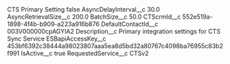<?xml version="1.0" encoding="UTF-8"?>
<CustomMetadata xmlns="http://soap.sforce.com/2006/04/metadata" xmlns:xsi="http://www.w3.org/2001/XMLSchema-instance" xmlns:xsd="http://www.w3.org/2001/XMLSchema">
    <label>CTS Primary Setting</label>
    <protected>false</protected>
    <values>
        <field>AsyncDelayInterval__c</field>
        <value xsi:type="xsd:double">30.0</value>
    </values>
    <values>
        <field>AsyncRetrievalSize__c</field>
        <value xsi:type="xsd:double">200.0</value>
    </values>
    <values>
        <field>BatchSize__c</field>
        <value xsi:type="xsd:double">50.0</value>
    </values>
    <values>
        <field>CTScrmId__c</field>
        <value xsi:type="xsd:string">552e519a-1898-4f4b-b909-a223a916b876</value>
    </values>
    <values>
        <field>DefaultContactId__c</field>
        <value xsi:type="xsd:string">003V000000cpAGYIA2</value>
    </values>
    <values>
        <field>Description__c</field>
        <value xsi:type="xsd:string">Primary integration settings for CTS Sync Service</value>
    </values>
    <values>
        <field>ESBapiAccessKey__c</field>
        <value xsi:type="xsd:string">453bf6392c38444a98023807aaa5ea8d5bd32a80767c4098ba76955c83b2f991</value>
    </values>
    <values>
        <field>IsActive__c</field>
        <value xsi:type="xsd:boolean">true</value>
    </values>
    <values>
        <field>RequestedService__c</field>
        <value xsi:type="xsd:string">CTSv2</value>
    </values>
</CustomMetadata>
